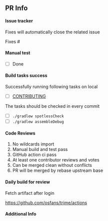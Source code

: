 ## PR Info
#### Issue tracker
Fixes will automatically close the related issue

Fixes #

#### Manual test
- [ ] Done

#### Build tasks success
Successfully running following tasks on local
- [ ] [CONTRIBUTING](CONTRIBUTING.md)

The tasks should be checked in every commit
- [ ] `./gradlew spotlessCheck`
- [ ] `./gradlew assembleDebug`

#### Code Reviews
1. No wildcards import
2. Manual build and test pass
3. GitHub action ci pass
4. At least one contributor reviews and votes
5. Can be merged clean without conflicts
6. PR will be merged by rebase upstream base

#### Daily build for review
Fetch artifact after login

https://github.com/osfans/trime/actions

#### Additional Info

